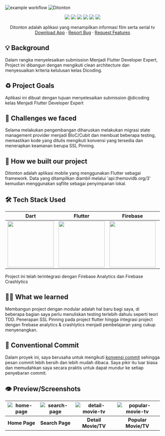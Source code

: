 ![example workflow](https://github.com/phanatagama/Ditonton/actions/workflows/flutter-ci.yml/badge.svg)
![Ditonton](https://socialify.git.ci/phanatagama/Ditonton/image?description=1&descriptionEditable=Build%20with%20Dart%20Programming%20Language%20%26%20Flutter%20Framework&font=Raleway&forks=1&issues=1&language=1&name=1&pattern=Circuit%20Board&pulls=1&stargazers=1&theme=Dark)
<p align="center">
<img src="https://img.shields.io/badge/dart-%230175C2.svg?style=for-the-badge&logo=dart&logoColor=white" />
<img src="https://img.shields.io/badge/Flutter-%2302569B.svg?style=for-the-badge&logo=Flutter&logoColor=white" />
<img src="https://img.shields.io/badge/firebase-%23039BE5.svg?style=for-the-badge&logo=firebase" />
<img src="https://img.shields.io/badge/git-%23F05033.svg?style=for-the-badge&logo=git&logoColor=white" />
<img src="https://img.shields.io/badge/github-%23121011.svg?style=for-the-badge&logo=github&logoColor=white" />
<img src="https://img.shields.io/badge/Android%20Studio-3DDC84.svg?style=for-the-badge&logo=android-studio&logoColor=white" />
  </p>
  <p align="center">
    Ditonton adalah aplikasi yang menampilkan informasi film serta serial tv
    <br />
    <a href="https://github.com/phanatagama/Ditonton/releases/download/v.1.0.0/app-debug.apk">Download App</a>
    ·
    <a href="https://github.com/phanatagama/Ditonton/issues/new">Report Bug</a>
    ·
  <a href="https://github.com/phanatagama/Ditonton/issues/new">Request Features</a>
  </p>

## 💡 Background
Dalam rangka menyelesaikan submission Menjadi Flutter Developer Expert, Project ini dibangun dengan mengikuti clean architecture
dan menyesuaikan kriteria kelulusan kelas Dicoding.

## ♻️ Project Goals
Aplikasi ini dibuat dengan tujuan menyelesaikan submission @dicoding kelas Menjadi Flutter Developer Expert

## 🤯 Challenges we faced
Selama melakukan pengembangan diharuskan melakukan migrasi state management provider menjadi BloC/Cubit dan membuat beberapa testing, memastikan kode yang ditulis mengikuti konvensi yang tersedia dan menerapkan keamanan berupa SSL Pinning.

## 🧐 How we built our project
Ditonton adalah aplikasi mobile yang menggunakan Flutter sebagai framework. Data yang ditampilkan diambil melalui 'api.themovidb.org/3' kemudian menggunakan sqflite sebagai penyimpanan lokal.

## 🛠️ Tech Stack Used
| Dart      | Flutter      |Firebase      | Android Studio |
|------------|-------------|-------------|-------------|
| <img src="https://avatars.githubusercontent.com/u/1609975?s=280&v=4" width="150"> | <img src="https://res.cloudinary.com/startup-grind/image/upload/c_fill,dpr_2.0,f_auto,g_center,h_500,q_auto:good,w_500/v1/gcs/platform-data-dsc/events/1_ilC2Aqp5sZd1wi0CopD1Hw_zT8WoJh.png" width="150"> | <img src="https://miro.medium.com/v2/resize:fit:300/1*R4c8lHBHuH5qyqOtZb3h-w.png" width="150"> | <img src="https://upload.wikimedia.org/wikipedia/commons/thumb/e/e3/Android_Studio_Icon_%282014-2019%29.svg/1200px-Android_Studio_Icon_%282014-2019%29.svg.png" width="150"> |

Project ini telah terintegrasi dengan Firebase Analytics dan Firebase Crashlytics
<!-- ### Extra Library -->
<!-- - [GoogleFonts](https://pub.dev/packages/google_fonts) for Material-Design style -->


<!-- ## 🔧 The problems and how we deal with it -->
<!-- Tentu saja keterbatasan waktu adalah sebuah masalah bagi kami. Beberapa perencanaan harus kami tunda/hilangkan untuk mempersingkat waktu seperti pembangunan [REST API](https://github.com/MochArisandiJayanto/Flarax/blob/master/API_Design_Architecture.md) yang harus terhenti. Kami memutuskan untuk melakukan query secara langsung dengan database Firebase menggunakan future dan stream. -->

## 🧑‍🎓 What we learned
Membangun project dengan modular adalah hal baru bagi saya, di beberapa bagian saya perlu menuliskan testing terlebih dahulu seperti teori TDD. Penerapan SSL Pinning pada project flutter hingga integrasi project dengan firebase analytics & crashlytics menjadi pembelajaran yang cukup menyenangkan.

## 🐾 Conventional Commit
‎Dalam proyek ini, saya berusaha untuk mengikuti [konvensi commit](https://www.conventionalcommits.org/en/v1.0.0/) sehingga pesan commit lebih bersih dan lebih mudah dibaca. Saya pikir itu luar biasa dan memudahkan saya secara praktis untuk dapat mundur ke setiap penyebaran commit.

<!-- ## 📘 Resource‎ -->
<!-- ### Image Assets -->
<!-- - [Undraw](http://undraw.co) -->
<!-- - [Unsplash](http://unsplash.com) -->

<!-- ### Related Article -->
<!-- - [Barang Menumpuk Tak Terpakai? Akali Dengan 5 Trik Ini | Orami](https://www.orami.co.id/magazine/barang-menumpuk-tak-terpakai-akali-dengan-5-trik-ini/) -->
<!-- - [Bagaimana cara membuang barang bekas berukuran besar, misal kasur, kulkas, mesin cuci? Kemana perabot/barang bekasmu saat kamu membeli perabot baru? - Quora](https://id.quora.com/Bagaimana-cara-membuang-barang-bekas-berukuran-besar-misal-kasur-kulkas-mesin-cuci-Kemana-perabot-barang-bekasmu-saat-kamu-membeli-perabot-baru) -->
<!-- - [Bagaimana caramu membuang barang-barang yang sudah tidak terpakai lagi (misalnya pakaian bekas yang sudah tidak layak pakai)? - Quora](https://id.quora.com/Bagaimana-caramu-membuang-barang-barang-yang-sudah-tidak-terpakai-lagi-misalnya-pakaian-bekas-yang-sudah-tidak-layak-pakai) -->
<!-- - [Bagaimana cara membuang sampah ukuran besar seperti kasur dan lemari secara legal? - Quora](https://bit.ly/3eoe6rK) -->
<!-- - [Cara Mendapatkan Barang Gratis Dari Internet - Blog Orang IT (helmykediri.com)](https://bit.ly/3FuCeVn) -->
<!-- - [Barang Gratis Bisa Kamu Dapatkan di 6 Situs Ini Lho! (lifepal.co.id)](https://lifepal.co.id/media/doyan-berburu-barang-gratisan-cek-6-situs-nih/) -->

 ## 👁️ Preview/Screenshots 

| ![home-page](https://github.com/phanatagama/Ditonton/assets/48324618/dc7a644d-e93a-4705-afe1-a6651d4d4498) | ![search-page](https://github.com/phanatagama/Ditonton/assets/48324618/2de1249b-2dc9-456a-b9ca-2cafd08d59ef)  | ![detail-movie-tv](https://github.com/phanatagama/Ditonton/assets/48324618/c87a9543-61f7-4e28-ab53-859582a07e45) | ![popular-movie-tv](https://github.com/phanatagama/Ditonton/assets/48324618/bb5cb0d5-e983-4997-a42a-b8592ab3d8bc) |
| :--: | :--: | :--: | :--: |
| **Home Page** |  **Search Page** | **Detail Movie/TV** | **Popular Movie/TV**

<!-- This project is licensed under the GNU GPLv3. -->

<!-- ## Contributors ✨ -->

<!-- Thanks goes to these wonderful people ([emoji key](https://allcontributors.org/docs/en/emoji-key)): -->

<!-- ALL-CONTRIBUTORS-LIST:START - Do not remove or modify this section -->
<!-- prettier-ignore-start -->
<!-- markdownlint-disable -->
<!-- <table> -->
<!--   <tr> -->
<!--     <td align="center"><a href="https://github.com/phanatagama"><img src="https://avatars.githubusercontent.com/u/48324618?s=100?v=4" width="100px;" alt=""/><br /><sub><b>Cahyadi Setia Phanatagama</b></sub></a><br /><a href="https://github.com/MochArisandiJayanto/Flarax/commits?author=phanatagama" title="Code">💻</a> <a href="#infra-phanatagama" title="Infrastructure (Databases, Build-Tools, etc)">🚇</a></td> -->
<!--     <td align="center"><a href="https://github.com/MochArisandiJayanto"><img src="https://avatars.githubusercontent.com/u/30518462?v=4?s=100" width="100px;" alt=""/><br /><sub><b>MOCH. ARISANDI JAYANTO</b></sub></a><br /><a href="https://github.com/MochArisandiJayanto/Flarax/commits?author=MochArisandiJayanto" title="Code">💻</a> <a href="#infra-mocharisandijayanto" title="Infrastructure (Build-Tools, etc)">🚇</a></td> -->
<!--     <td align="center"><a href="https://github.com/mrgvnn"><img src="https://avatars.githubusercontent.com/u/81848181?v=4?s=100" width="100px;" alt=""/><br /><sub><b>Samira Rahma Aziza</b></sub></a><br /><a href="https://github.com/MochArisandiJayanto/Flarax/commits?author=mrgvnn" title="Code">💻</a> <a href="#design-mrgvnn" title="Design">🎨</a></td> -->
<!--   </tr> -->
<!-- </table> -->


<!-- markdownlint-restore -->
<!-- prettier-ignore-end -->

<!-- ALL-CONTRIBUTORS-LIST:END -->
<!-- ![forthebadge](https://forthebadge.com/images/badges/built-with-love.svg) -->
